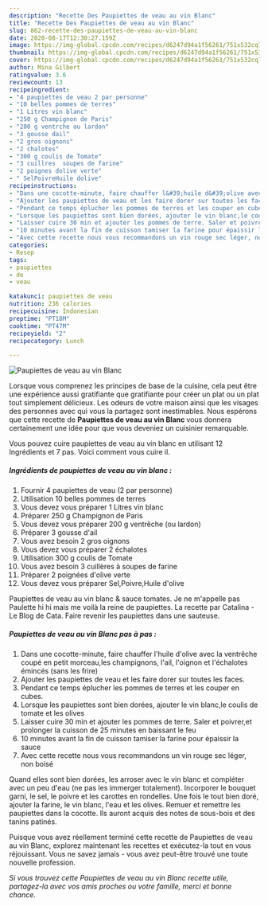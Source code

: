 ```yaml
---
description: "Recette Des Paupiettes de veau au vin Blanc"
title: "Recette Des Paupiettes de veau au vin Blanc"
slug: 862-recette-des-paupiettes-de-veau-au-vin-blanc
date: 2020-08-17T12:30:27.159Z
image: https://img-global.cpcdn.com/recipes/d6247d94a1f56261/751x532cq70/paupiettes-de-veau-au-vin-blanc-photo-principale-de-la-recette.jpg
thumbnail: https://img-global.cpcdn.com/recipes/d6247d94a1f56261/751x532cq70/paupiettes-de-veau-au-vin-blanc-photo-principale-de-la-recette.jpg
cover: https://img-global.cpcdn.com/recipes/d6247d94a1f56261/751x532cq70/paupiettes-de-veau-au-vin-blanc-photo-principale-de-la-recette.jpg
author: Mina Gilbert
ratingvalue: 3.6
reviewcount: 13
recipeingredient:
- "4 paupiettes de veau 2 par personne"
- "10 belles pommes de terres"
- "1 Litres vin blanc"
- "250 g Champignon de Paris"
- "200 g ventrche ou lardon"
- "3 gousse dail"
- "2 gros oignons"
- "2 chalotes"
- "300 g coulis de Tomate"
- "3 cuillres  soupes de farine"
- "2 poignes dolive verte"
- " SelPoivreHuile dolive"
recipeinstructions:
- "Dans une cocotte-minute, faire chauffer l&#39;huile d&#39;olive avec la ventrêche coupé en petit morceau,les champignons, l&#39;ail, l&#39;oignon et l&#39;échalotes émincés (sans les frire)"
- "Ajouter les paupiettes de veau et les faire dorer sur toutes les faces."
- "Pendant ce temps éplucher les pommes de terres et les couper en cubes."
- "Lorsque les paupiettes sont bien dorées, ajouter le vin blanc,le coulis de tomate et les olives"
- "Laisser cuire 30 min et ajouter les pommes de terre. Saler et poivrer,et prolonger la cuisson de 25 minutes en baissant le feu"
- "10 minutes avant la fin de cuisson tamiser la farine pour épaissir la sauce"
- "Avec cette recette nous vous recommandons un vin rouge sec léger, non boisé"
categories:
- Resep
tags:
- paupiettes
- de
- veau

katakunci: paupiettes de veau 
nutrition: 236 calories
recipecuisine: Indonesian
preptime: "PT18M"
cooktime: "PT47M"
recipeyield: "2"
recipecategory: Lunch

---
```



![Paupiettes de veau au vin Blanc](https://img-global.cpcdn.com/recipes/d6247d94a1f56261/751x532cq70/paupiettes-de-veau-au-vin-blanc-photo-principale-de-la-recette.jpg)

Lorsque vous comprenez les principes de base de la cuisine, cela peut être une expérience aussi gratifiante que gratifiante pour créer un plat ou un plat tout simplement délicieux. Les odeurs de votre maison ainsi que les visages des personnes avec qui vous la partagez sont inestimables. Nous espérons que cette recette de <strong> Paupiettes de veau au vin Blanc </strong> vous donnera certainement une idée pour que vous deveniez un cuisinier remarquable.

<!--inarticleads1-->

Vous pouvez cuire paupiettes de veau au vin blanc en utilisant 12 Ingrédients et 7 pas. Voici comment vous cuire il.

##### Ingrédients de paupiettes de veau au vin blanc :

1. Fournir 4 paupiettes de veau (2 par personne)
1. Utilisation 10 belles pommes de terres
1. Vous devez vous préparer 1 Litres vin blanc
1. Préparer 250 g Champignon de Paris
1. Vous devez vous préparer 200 g ventrêche (ou lardon)
1. Préparer 3 gousse d&#39;ail
1. Vous avez besoin 2 gros oignons
1. Vous devez vous préparer 2 échalotes
1. Utilisation 300 g coulis de Tomate
1. Vous avez besoin 3 cuillères à soupes de farine
1. Préparer 2 poignées d&#39;olive verte
1. Vous devez vous préparer  Sel,Poivre,Huile d&#39;olive


Paupiettes de veau au vin blanc &amp; sauce tomates. Je ne m&#39;appelle pas Paulette hi hi mais me voilà la reine de paupiettes. La recette par Catalina - Le Blog de Cata. Faire revenir les paupiettes dans une sauteuse. 

<!--inarticleads2-->

##### Paupiettes de veau au vin Blanc pas à pas :

1. Dans une cocotte-minute, faire chauffer l&#39;huile d&#39;olive avec la ventrêche coupé en petit morceau,les champignons, l&#39;ail, l&#39;oignon et l&#39;échalotes émincés (sans les frire)
1. Ajouter les paupiettes de veau et les faire dorer sur toutes les faces.
1. Pendant ce temps éplucher les pommes de terres et les couper en cubes.
1. Lorsque les paupiettes sont bien dorées, ajouter le vin blanc,le coulis de tomate et les olives
1. Laisser cuire 30 min et ajouter les pommes de terre. Saler et poivrer,et prolonger la cuisson de 25 minutes en baissant le feu
1. 10 minutes avant la fin de cuisson tamiser la farine pour épaissir la sauce
1. Avec cette recette nous vous recommandons un vin rouge sec léger, non boisé


Quand elles sont bien dorées, les arroser avec le vin blanc et compléter avec un peu d&#39;eau (ne pas les immerger totalement). Incorporer le bouquet garni, le sel, le poivre et les carottes en rondelles. Une fois le tout bien doré, ajouter la farine, le vin blanc, l&#39;eau et les olives. Remuer et remettre les paupiettes dans la cocotte. Ils auront acquis des notes de sous-bois et des tanins patinés. 

<!--inarticleads1-->

<p>
Puisque vous avez réellement terminé cette recette de Paupiettes de veau au vin Blanc, explorez maintenant les recettes et exécutez-la tout en vous réjouissant. Vous ne savez jamais - vous avez peut-être trouvé une toute nouvelle profession.
</p>

<p>
<i>Si vous trouvez cette Paupiettes de veau au vin Blanc recette utile, partagez-la avec vos amis proches ou votre famille, merci et bonne chance.</i>
</p>
